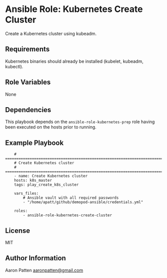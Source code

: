 Ansible Role: Kubernetes Create Cluster
=========

Create a Kubernetes cluster using kubeadm.

Requirements
------------

Kubernetes binaries should already be installed (kubelet, kubeadm, kubectl).

Role Variables
--------------

None

Dependencies
------------

This playbook depends on the `ansible-role-kubernetes-prep` role having been executed on the hosts prior to running.

Example Playbook
----------------

        # ===========================================================================
        # Create Kubernetes cluster
        # ===========================================================================
        - name: Create Kubernetes cluster
        hosts: k8s_master
        tags: play_create_k8s_cluster

        vars_files:
            # Ansible vault with all required passwords
            - "/home/apatt/github/demopod-ansible/credentials.yml"

        roles:
            - ansible-role-kubernetes-create-cluster

License
-------

MIT

Author Information
------------------

Aaron Patten
aaronpatten@gmail.com
